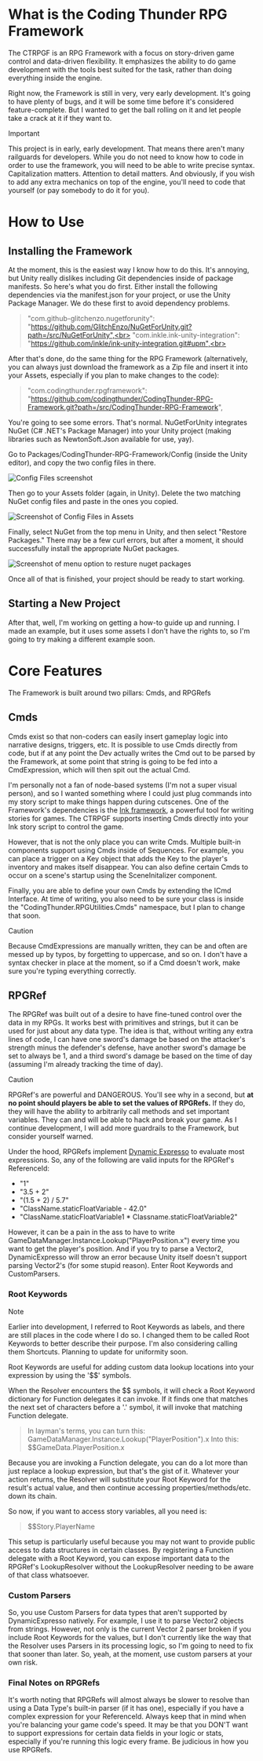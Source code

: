 # What is the Coding Thunder RPG Framework
The CTRPGF is an RPG Framework with a focus on story-driven game control and data-driven flexibility. It emphasizes the ability to do game development with the tools best suited for the task, rather than doing everything inside the engine.

Right now, the Framework is still in very, very early development. It's going to have plenty of bugs, and it will be some time before it's considered feature-complete. But I wanted to get the ball rolling on it and let people take a crack at it if they want to.

> [!IMPORTANT]
> This project is in early, early development. That means there aren't many railguards for developers. While you do not need to know how to code in order to use the framework, you will need to be able to write precise syntax. Capitalization matters. Attention to detail matters. And obviously, if you wish to add any extra mechanics on top of the engine, you'll need to code that yourself (or pay somebody to do it for you).

# How to Use
## Installing the Framework
At the moment, this is the easiest way I know how to do this. It's annoying, but Unity really dislikes including Git dependencies inside of package manifests. So here's what you do first. Either install the following dependencies via the manifest.json for your project, or use the Unity Package Manager. We do these first to avoid dependency problems.

> "com.github-glitchenzo.nugetforunity": "https://github.com/GlitchEnzo/NuGetForUnity.git?path=/src/NuGetForUnity",<br>
> "com.inkle.ink-unity-integration": "https://github.com/inkle/ink-unity-integration.git#upm",<br>

After that's done, do the same thing for the RPG Framework (alternatively, you can always just download the framework as a Zip file and insert it into your Assets, especially if you plan to make changes to the code):

> "com.codingthunder.rpgframework": "https://github.com/codingthunder/CodingThunder-RPG-Framework.git?path=/src/CodingThunder-RPG-Framework",

You're going to see some errors. That's normal. NuGetForUnity integrates NuGet (C# .NET's Package Manager) into your Unity project (making libraries such as NewtonSoft.Json available for use, yay).

Go to Packages/CodingThunder-RPG-Framework/Config (inside the Unity editor), and copy the two config files in there.

![Config Files screenshot](/docs/images/nuget_config_files.png)

Then go to your Assets folder (again, in Unity). Delete the two matching NuGet config files and paste in the ones you copied.

![Screenshot of Config Files in Assets](/docs/images/nuget_configs_in_Assets.png)

Finally, select NuGet from the top menu in Unity, and then select "Restore Packages." There may be a few curl errors, but after a moment, it should successfully install the appropriate NuGet packages.

![Screenshot of menu option to resture nuget packages](/docs/images/restore_nuget_packages.png)

Once all of that is finished, your project should be ready to start working.

## Starting a New Project
After that, well, I'm working on getting a how-to guide up and running. I made an example, but it uses some assets I don't have the rights to, so I'm going to try making a different example soon.

# Core Features
The Framework is built around two pillars: Cmds, and RPGRefs

## Cmds
Cmds exist so that non-coders can easily insert gameplay logic into narrative designs, triggers, etc. It is possible to use Cmds directly from code, but if at any point the Dev actually writes the Cmd out to be parsed by the Framework, at some point that string is going to be fed into a CmdExpression, which will then spit out the actual Cmd.

I'm personally not a fan of node-based systems (I'm not a super visual person), and so I wanted something where I could just plug commands into my story script to make things happen during cutscenes. One of the Framework's dependencies is the [Ink framework](https://github.com/inkle/ink), a powerful tool for writing stories for games. The CTRPGF supports inserting Cmds directly into your Ink story script to control the game.

However, that is not the only place you can write Cmds. Multiple built-in components support using Cmds inside of Sequences. For example, you can place a trigger on a Key object that adds the Key to the player's inventory and makes itself disappear. You can also define certain Cmds to occur on a scene's startup using the SceneInitalizer component.

Finally, you are able to define your own Cmds by extending the ICmd Interface. At time of writing, you also need to be sure your class is inside the "CodingThunder.RPGUtilities.Cmds" namespace, but I plan to change that soon.

> [!CAUTION]
> Because CmdExpressions are manually written, they can be and often are messed up by typos, by forgetting to uppercase, and so on. I don't have a syntax checker in place at the moment, so if a Cmd doesn't work, make sure you're typing everything correctly.

## RPGRef
The RPGRef was built out of a desire to have fine-tuned control over the data in my RPGs. It works best with primitives and strings, but it can be used for just about any data type. The idea is that, without writing any extra lines of code, I can have one sword's damage be based on the attacker's strength minus the defender's defense, have another sword's damage be set to always be 1, and a third sword's damage be based on the time of day (assuming I'm already tracking the time of day).

> [!CAUTION]
> RPGRef's are powerful and DANGEROUS. You'll see why in a second, but **at no point should players be able to set the values of RPGRefs.** If they do, they will have the ability to arbitrarily call methods and set important variables. They can and will be able to hack and break your game. As I continue development, I will add more guardrails to the Framework, but consider yourself warned.

Under the hood, RPGRefs implement [Dynamic Expresso](https://github.com/dynamicexpresso/DynamicExpresso) to evaluate most expressions. So, any of the following are valid inputs for the RPGRef's ReferenceId:

- "1"
- "3.5 + 2"
- "(1.5 + 2) / 5.7"
- "ClassName.staticFloatVariable - 42.0"
- "ClassName.staticFloatVariable1 * Classname.staticFloatVariable2"

However, it can be a pain in the ass to have to write GameDataManager.Instance.Lookup("PlayerPosition.x") every time you want to get the player's position. And if you try to parse a Vector2, DynamicExpresso will throw an error because Unity itself doesn't support parsing Vector2's (for some stupid reason). Enter Root Keywords and CustomParsers.

### Root Keywords
> [!NOTE]
> Earlier into development, I referred to Root Keywords as labels, and there are still places in the code where I do so. I changed them to be called Root Keywords to better describe their purpose. I'm also considering calling them Shortcuts. Planning to update for uniformity soon.

Root Keywords are useful for adding custom data lookup locations into your expression by using the '$$' symbols.

When the Resolver encounters the $$ symbols, it will check a Root Keyword dictionary for Function delegates it can invoke. If it finds one that matches the next set of characters before a '.' symbol, it will invoke that matching Function delegate.

> In layman's terms, you can turn this: GameDataManager.Instance.Lookup("PlayerPosition").x
> Into this: $$GameData.PlayerPosition.x

Because you are invoking a Function delegate, you can do a lot more than just replace a lookup expression, but that's the gist of it. Whatever your action returns, the Resolver will substitute your Root Keyword for the result's actual value, and then continue accessing properties/methods/etc. down its chain.

So now, if you want to access story variables, all you need is:
> $$Story.PlayerName

This setup is particularly useful because you may not want to provide public access to data structures in certain classes. By registering a Function delegate with a Root Keyword, you can expose important data to the RPGRef's LookupResolver without the LookupResolver needing to be aware of that class whatsoever.

### Custom Parsers
So, you use Custom Parsers for data types that aren't supported by DynamicExpresso natively. For example, I use it to parse Vector2 objects from strings. However, not only is the current Vector 2 parser broken if you include Root Keywords for the values, but I don't currently like the way that the Resolver uses Parsers in its processing logic, so I'm going to need to fix that sooner than later. So, yeah, at the moment, use custom parsers at your own risk.

### Final Notes on RPGRefs
It's worth noting that RPGRefs will almost always be slower to resolve than using a Data Type's built-in parser (if it has one), especially if you have a complex expression for your ReferenceId. Always keep that in mind when you're balancing your game code's speed. It may be that you DON'T want to support expressions for certain data fields in your logic or stats, especially if you're running this logic every frame. Be judicious in how you use RPGRefs.

